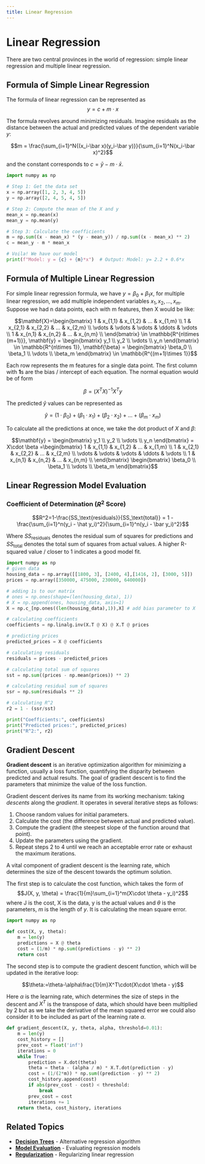 ```yaml
---
title: Linear Regression
---
```


# Linear Regression

There are two central provinces in the world of regression: simple linear regression and multiple linear regression.

## Formula of Simple Linear Regression

The formula of linear regression can be represented as $$y=c+m\cdot x$$

The formula revolves around minimizing residuals. Imagine residuals as the distance between the actual and predicted values of the dependent variable $y$:

$$m = \frac{\sum_{i=1}^N{(x_i-\bar x)(y_i-\bar y)}}{\sum_{i=1}^N(x_i-\bar x)^2}$$

and the constant corresponds to $c=\bar y - m \cdot\bar x$.

```python
import numpy as np

# Step 1: Get the data set
x = np.array([1, 2, 3, 4, 5])
y = np.array([2, 4, 5, 4, 5])

# Step 2: Compute the mean of the X and y
mean_x = np.mean(x)
mean_y = np.mean(y)

# Step 3: Calculate the coefficients
m = np.sum((x - mean_x) * (y - mean_y)) / np.sum((x - mean_x) ** 2)
c = mean_y - m * mean_x

# Voila! We have our model
print(f"Model: y = {c} + {m}*x")  # Output: Model: y= 2.2 + 0.6*x
```

## Formula of Multiple Linear Regression

For simple linear regression formula, we have $y=\beta_0 + \beta_1x$, for multiple linear regression, we add multiple independent variables $x_1, x_2, ... , x_m$. Suppose we had n data points, each with m features, then X would be like:

$$\mathbf{X}=\begin{bmatrix}  
1 & x_{1,1} & x_{1,2} & ... & x_{1,m} \\  
1 & x_{2,1} & x_{2,2} & ... & x_{2,m} \\
\vdots & \vdots & \vdots & \ddots & \vdots \\
1 & x_{n,1} & x_{n,2} & ... & x_{n,m} \\
\end{bmatrix} \in \mathbb{R^{n\times (m+1)}}, \mathbf{y} = \begin{bmatrix} y_1 \\ y_2 \\ \vdots \\ y_n \end{bmatrix} \in \mathbb{R^{n\times 1}}, \mathbf{\beta} = \begin{bmatrix} \beta_0 \\ \beta_1 \\ \vdots \\ \beta_m \end{bmatrix} \in  \mathbb{R^{(m+1)\times 1}}$$

Each row represents the m features for a single data point. The first column with $\mathbf{1}$s are the bias / intercept of each equation. The normal equation would be of form

$$\beta = (X^T X)^{-1}X^Ty$$

The predicted $\hat y$ values can be represented as

$$\hat y = (1 \cdot \beta_0)+(\beta_1 \cdot x_1) + (\beta_2 \cdot x_2) + \dots + (\beta_m \cdot x_m)$$

To calculate all the predictions at once, we take the dot product of $X$ and $\beta$:

$$\mathbf{y} = \begin{bmatrix} y_1 \\ y_2 \\ \vdots \\ y_n \end{bmatrix} = X\cdot \beta =\begin{bmatrix}  
1 & x_{1,1} & x_{1,2} & ... & x_{1,m} \\  
1 & x_{2,1} & x_{2,2} & ... & x_{2,m} \\
\vdots & \vdots & \vdots & \ddots & \vdots \\
1 & x_{n,1} & x_{n,2} & ... & x_{n,m} \\
\end{bmatrix} \begin{bmatrix} \beta_0 \\ \beta_1 \\ \vdots \\ \beta_m \end{bmatrix}$$

## Linear Regression Model Evaluation

### Coefficient of Determination ($R^2$ Score)

$$R^2=1-\frac{SS_\text{residuals}}{SS_\text{total}} = 1 - \frac{\sum_{i=1}^n(y_i - \hat y_i)^2}{\sum_{i=1}^n(y_i - \bar y_i)^2}$$

Where $SS_\text{residuals}$ denotes the residual sum of squares for predictions and $SS_\text{total}$ denotes the total sum of squares from actual values. A higher R-squared value / closer to 1 indicates a good model fit.

```python
import numpy as np
# given data
housing_data = np.array([[1800, 3], [2400, 4],[1416, 2], [3000, 5]])
prices = np.array([350000, 475000, 230000, 640000])

# adding 1s to our matrix
# ones = np.ones(shape=(len(housing_data), 1))
# X = np.append(ones, housing_data, axis=1)
X = np.c_[np.ones((len(housing_data),1)),X] # add bias parameter to X

# calculating coefficients
coefficients = np.linalg.inv(X.T @ X) @ X.T @ prices

# predicting prices
predicted_prices = X @ coefficients

# calculating residuals
residuals = prices - predicted_prices

# calculating total sum of squares
sst = np.sum((prices - np.mean(prices)) ** 2)

# calculating residual sum of squares
ssr = np.sum(residuals ** 2)

# calculating R^2
r2 = 1 - (ssr/sst)

print("Coefficients:", coefficients)
print("Predicted prices:", predicted_prices)
print("R^2:", r2)
```

## Gradient Descent

**Gradient descent** is an iterative optimization algorithm for minimizing a function, usually a loss function, quantifying the disparity between predicted and actual results. The goal of gradient descent is to find the parameters that minimize the value of the loss function.

Gradient descent derives its name from its working mechanism: taking _descents_ along the _gradient_. It operates in several iterative steps as follows:

1. Choose random values for initial parameters.
2. Calculate the cost (the difference between actual and predicted value).
3. Compute the gradient (the steepest slope of the function around that point).
4. Update the parameters using the gradient.
5. Repeat steps 2 to 4 until we reach an acceptable error rate or exhaust the maximum iterations.

A vital component of gradient descent is the learning rate, which determines the size of the descent towards the optimum solution.

The first step is to calculate the cost function, which takes the form of $$J(X, y, \theta) = \frac{1}{m}\sum_{i=1}^m(X\cdot \theta - y_i)^2$$ where J is the cost, X is the data, y is the actual values and $\theta$ is the parameters, $m$ is the length of $y$. It is calculating the mean square error.

```python
import numpy as np

def cost(X, y, theta):
	m = len(y)
	predictions = X @ theta
	cost = (1/m) * np.sum((predictions - y) ** 2)
	return cost
```

The second step is to compute the gradient descent function, which will be updated in the iterative loop:

$$\theta:=\theta-\alpha\frac{1}{m}X^T\cdot(X\cdot \theta - y)$$

Here $\alpha$ is the learning rate, which determines the size of steps in the descent and $X^T$ is the transpose of data, which should have been multiplied by 2 but as we take the derivative of the mean squared error we could also consider it to be included as part of the learning rate $\alpha$.

```python
def gradient_descent(X, y, theta, alpha, threshold=0.01):
    m = len(y)
    cost_history = []
    prev_cost = float('inf')
    iterations = 0
    while True:
        prediction = X.dot(theta)
        theta = theta - (alpha / m) * X.T.dot(prediction - y)
        cost = (1/(2*m)) * np.sum((prediction - y) ** 2)
        cost_history.append(cost)
        if abs(prev_cost - cost) < threshold:
            break
        prev_cost = cost
        iterations += 1
    return theta, cost_history, iterations
```

## Related Topics

- **[Decision Trees](decision_trees.md)** - Alternative regression algorithm
- **[Model Evaluation](../model_evaluation/metrics_and_validation.md)** - Evaluating regression models
- **[Regularization](../regularization/l1_l2_regularization.md)** - Regularizing linear regression
